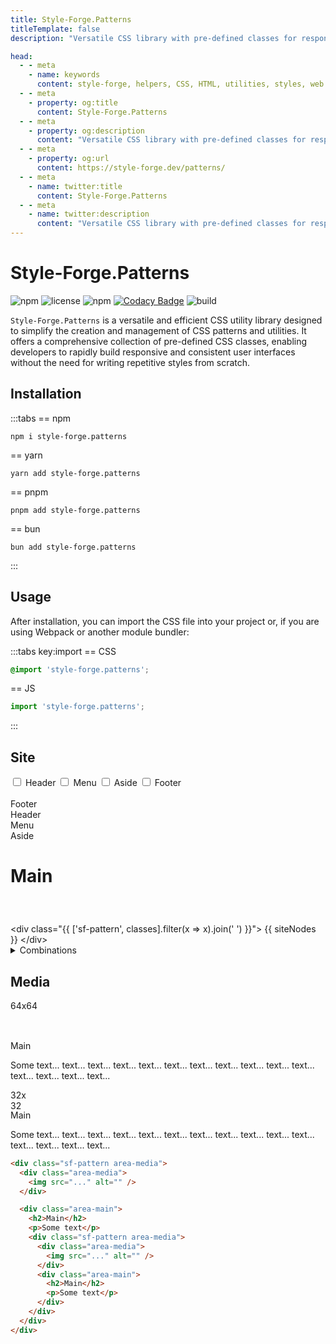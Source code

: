 ```yaml
---
title: Style-Forge.Patterns
titleTemplate: false
description: "Versatile CSS library with pre-defined classes for responsive, consistent user interfaces."

head:
  - - meta
    - name: keywords
      content: style-forge, helpers, CSS, HTML, utilities, styles, web development, frontend, styling, design, responsive, lightweight, performance, modular, consistent
  - - meta
    - property: og:title
      content: Style-Forge.Patterns
  - - meta
    - property: og:description
      content: "Versatile CSS library with pre-defined classes for responsive, consistent user interfaces."
  - - meta
    - property: og:url
      content: https://style-forge.dev/patterns/
  - - meta
    - name: twitter:title
      content: Style-Forge.Patterns
  - - meta
    - name: twitter:description
      content: "Versatile CSS library with pre-defined classes for responsive, consistent user interfaces."
---
```


# Style-Forge.Patterns

<div class="shields">

![npm](https://img.shields.io/npm/v/style-forge.patterns)
![license](https://img.shields.io/npm/l/style-forge.patterns)
![npm](https://img.shields.io/npm/dm/style-forge.patterns)
[![Codacy Badge](https://app.codacy.com/project/badge/Grade/90fd8e204aef4dbc971fb93810fb89ec)](https://app.codacy.com/gh/Sarmaged/style-forge.patterns/dashboard?utm_source=gh&utm_medium=referral&utm_content=&utm_campaign=Badge_grade)
![build](https://github.com/Sarmaged/style-forge.patterns/actions/workflows/publish.yml/badge.svg)

</div>

`Style-Forge.Patterns` is a versatile and efficient CSS utility library designed to simplify the creation and management of CSS patterns and utilities. It offers a comprehensive collection of pre-defined CSS classes, enabling developers to rapidly build responsive and consistent user interfaces without the need for writing repetitive styles from scratch.

## Installation

:::tabs
== npm
```shell
npm i style-forge.patterns
```
== yarn
```shell
yarn add style-forge.patterns
```
== pnpm
```shell
pnpm add style-forge.patterns
```
== bun
```shell
bun add style-forge.patterns
```
:::

## Usage

After installation, you can import the CSS file into your project or, if you are using Webpack or another module bundler:

:::tabs key:import
== CSS
```css
@import 'style-forge.patterns';
```
== JS
```js
import 'style-forge.patterns';
```
:::

## Site

<div class="pos:s t">
  <div class="d:f wrap">
    <label class="sf-switch">
      <input v-model="area.header" type="checkbox" /> <span>Header</span>
    </label>
    <label class="sf-switch">
      <input v-model="area.menu" type="checkbox" /> <span>Menu</span>
    </label>
    <label class="sf-switch">
      <input v-model="area.aside" type="checkbox" /> <span>Aside</span>
    </label>
    <label class="sf-switch">
      <input v-model="area.footer" type="checkbox" /> <span>Footer</span>
    </label>
  </div>
</div>

<br />

<div class="pExample d:f">
<div :class="['sf-pattern', 'w', classes]">
  <div v-if="area.footer" class="area-footer sf-c-lavender">Footer</div>
  <div v-if="area.header" class="area-header sf-c-antiquewhite">Header</div>
  <div v-if="area.menu" class="area-menu sf-c-lightcyan">Menu</div>
  <div v-if="area.aside" class="area-aside sf-c-mistyrose">Aside</div>

  <div class="area-main sf-c-beige">
    <h1>Main</h1>
  </div>
</div>
</div>

<highlight lang="html">
&lt;div class="{{ ['sf-pattern', classes].filter(x => x).join(' ') }}"&gt;
  {{ siteNodes }}
&lt;/div&gt;
</highlight>

<details>
  <summary>Combinations</summary>

<div class="pExample d:f">
<div class="w sf-pattern area-header">
  <div class="area-header sf-c-antiquewhite">Header</div>

  <div class="area-main sf-c-beige">
    <h1>Main</h1>
  </div>
</div>
</div>

```html
<div class="sf-pattern area-header">
  <div class="area-header">Header</div>

  <div class="area-main">
    <h1>Main</h1>
  </div>
</div>
```

---

<div class="pExample d:f">
<div class="w sf-pattern area-header area-footer">
  <div class="area-header sf-c-antiquewhite">Header</div>
  <div class="area-footer sf-c-lavender">Footer</div>

  <div class="area-main sf-c-beige">
    <h1>Main</h1>
  </div>
</div>
</div>

```html
<div class="sf-pattern area-header area-footer">
  <div class="area-header">Header</div>
  <div class="area-footer">Footer</div>

  <div class="area-main">
    <h1>Main</h1>
  </div>
</div>
```

---

<div class="pExample d:f">
<div class="w sf-pattern area-header area-footer area-menu">
  <div class="area-header sf-c-antiquewhite">Header</div>
  <div class="area-footer sf-c-lavender">Footer</div>
  <div class="area-menu sf-c-lightcyan">Menu</div>

  <div class="area-main sf-c-beige">
    <h1>Main</h1>
  </div>
</div>
</div>

```html
<div class="sf-pattern area-header area-footer area-menu">
  <div class="area-header">Header</div>
  <div class="area-footer">Footer</div>
  <div class="area-menu">Menu</div>

  <div class="area-main">
    <h1>Main</h1>
  </div>
</div>
```

---

<div class="pExample d:f">
<div class="w sf-pattern area-menu area-header area-aside area-footer">
  <div class="area-header sf-c-antiquewhite">Header</div>
  <div class="area-footer sf-c-lavender">Footer</div>
  <div class="area-menu sf-c-lightcyan">Menu</div>
  <div class="area-aside sf-c-mistyrose">Aside</div>

  <div class="area-main sf-c-beige">
    <h1>Main</h1>
  </div>
</div>
</div>

```html
<div class="sf-pattern area-menu area-header area-aside area-footer">
  <div class="area-header">Header</div>
  <div class="area-footer">Footer</div>
  <div class="area-menu">Menu</div>
  <div class="area-aside">Aside</div>

  <div class="area-main">
    <h1>Main</h1>
  </div>
</div>
```

---

<div class="pExample d:f">
<div class="w sf-pattern area-header area-aside area-footer">
  <div class="area-header sf-c-antiquewhite">Header</div>
  <div class="area-footer sf-c-lavender">Footer</div>
  <div class="area-aside sf-c-mistyrose">Aside</div>

  <div class="area-main sf-c-beige">
    <h1>Main</h1>
  </div>
</div>
</div>

```html
<div class="sf-pattern area-header area-aside area-footer">
  <div class="area-header">Header</div>
  <div class="area-footer">Footer</div>
  <div class="area-aside">Aside</div>

  <div class="area-main">
    <h1>Main</h1>
  </div>
</div>
```

---

<div class="pExample d:f">
<div class="w sf-pattern area-menu area-header">
  <div class="area-header sf-c-antiquewhite">Header</div>
  <div class="area-menu sf-c-lightcyan">Menu</div>

  <div class="area-main sf-c-beige">
    <h1>Main</h1>
  </div>
</div>
</div>

```html
<div class="sf-pattern area-menu area-header">
  <div class="area-header">Header</div>
  <div class="area-menu">Menu</div>

  <div class="area-main">
    <h1>Main</h1>
  </div>
</div>
```

---

<div class="pExample d:f">
<div class="w sf-pattern area-menu area-header area-aside">
  <div class="area-header sf-c-antiquewhite">Header</div>
  <div class="area-menu sf-c-lightcyan">Menu</div>
  <div class="area-aside sf-c-mistyrose">Aside</div>

  <div class="area-main sf-c-beige">
    <h1>Main</h1>
  </div>
</div>
</div>

```html
<div class="sf-pattern area-menu area-header area-aside">
  <div class="area-header">Header</div>
  <div class="area-menu">Menu</div>
  <div class="area-aside">Aside</div>

  <div class="area-main">
    <h1>Main</h1>
  </div>
</div>
```

---

<div class="pExample d:f">
<div class="w sf-pattern area-header area-aside">
  <div class="area-header sf-c-antiquewhite">Header</div>
  <div class="area-aside sf-c-mistyrose">Aside</div>

  <div class="area-main sf-c-beige">
    <h1>Main</h1>
  </div>
</div>
</div>

```html
<div class="sf-pattern area-header area-aside">
  <div class="area-header">Header</div>
  <div class="area-aside">Aside</div>

  <div class="area-main">
    <h1>Main</h1>
  </div>
</div>
```

---

<div class="pExample d:f">
<div class="w sf-pattern area-footer">
  <div class="area-footer sf-c-lavender">Footer</div>

  <div class="area-main sf-c-beige">
    <h1>Main</h1>
  </div>
</div>
</div>

```html
<div class="sf-pattern area-footer">
  <div class="area-footer">Footer</div>

  <div class="area-main">
    <h1>Main</h1>
  </div>
</div>
```

---

<div class="pExample d:f">
<div class="w sf-pattern area-menu area-footer">
  <div class="area-footer sf-c-lavender">Footer</div>
  <div class="area-menu sf-c-lightcyan">Menu</div>

  <div class="area-main sf-c-beige">
    <h1>Main</h1>
  </div>
</div>
</div>

```html
<div class="sf-pattern area-menu area-footer">
  <div class="area-footer">Footer</div>
  <div class="area-menu">Menu</div>

  <div class="area-main">
    <h1>Main</h1>
  </div>
</div>
```

---

<div class="pExample d:f">
<div class="w sf-pattern area-menu area-aside area-footer">
  <div class="area-footer sf-c-lavender">Footer</div>
  <div class="area-menu sf-c-lightcyan">Menu</div>
  <div class="area-aside sf-c-mistyrose">Aside</div>

  <div class="area-main sf-c-beige">
    <h1>Main</h1>
  </div>
</div>
</div>

```html
<div class="sf-pattern area-menu area-aside area-footer">
  <div class="area-footer">Footer</div>
  <div class="area-menu">Menu</div>
  <div class="area-aside">Aside</div>

  <div class="area-main">
    <h1>Main</h1>
  </div>
</div>
```

---

<div class="pExample d:f">
<div class="w sf-pattern area-aside area-footer">
  <div class="area-footer sf-c-lavender">Footer</div>
  <div class="area-aside sf-c-mistyrose">Aside</div>

  <div class="area-main sf-c-beige">
    <h1>Main</h1>
  </div>
</div>
</div>

```html
<div class="sf-pattern area-aside area-footer">
  <div class="area-footer">Footer</div>
  <div class="area-aside">Aside</div>

  <div class="area-main">
    <h1>Main</h1>
  </div>
</div>
```

---

<div class="pExample d:f">
<div class="w sf-pattern area-menu">
  <div class="area-menu sf-c-lightcyan">Menu</div>

  <div class="area-main sf-c-beige">
    <h1>Main</h1>
  </div>
</div>
</div>

```html
<div class="sf-pattern area-menu">
  <div class="area-menu">Menu</div>

  <div class="area-main">
    <h1>Main</h1>
  </div>
</div>
```

---

<div class="pExample d:f">
<div class="w sf-pattern area-menu area-aside">
  <div class="area-menu sf-c-lightcyan">Menu</div>
  <div class="area-aside sf-c-mistyrose">Aside</div>

  <div class="area-main sf-c-beige">
    <h1>Main</h1>
  </div>
</div>
</div>

```html
<div class="sf-pattern area-menu area-aside">
  <div class="area-menu">Menu</div>
  <div class="area-aside">Aside</div>

  <div class="area-main">
    <h1>Main</h1>
  </div>
</div>
```

---

<div class="pExample d:f">
<div class="w sf-pattern area-aside">
  <div class="area-aside sf-c-mistyrose">Aside</div>

  <div class="area-main sf-c-beige">
    <h1>Main</h1>
  </div>
</div>
</div>

```html
<div class="sf-pattern area-aside">
  <div class="area-aside">Aside</div>

  <div class="area-main">
    <h1>Main</h1>
  </div>
</div>
```

</details>

## Media

<div class="sf-pattern area-media">
  <div class="area-media sf-c-mistyrose">
    <div class="d:f y:i:c x:c:c box:64 sf-c-lightcyan ov:h">64x64</div>
  </div>

  <div class="area-main sf-c-beige">
    <div class="fz:h1">Main</div>
    <p>Some text... text... text... text... text... text... text... text... text... text... text... text...
text... 
text... text...</p>
    <div class="sf-pattern area-media">
      <div class="area-media sf-c-mistyrose">
        <div class="d:f y:i:c x:c:c box:32 sf-c-lightcyan fz:s ov:h">32x32</div>
      </div>
      <div class="area-main sf-c-beige">
        <div class="fz:h2">Main</div>
        <p>Some text... text... text... text... text... text... text... text... text... text... text... text... text... text... text...</p>
      </div>
    </div>
  </div>
</div>

```html
<div class="sf-pattern area-media">
  <div class="area-media">
    <img src="..." alt="" />
  </div>

  <div class="area-main">
    <h2>Main</h2>
    <p>Some text</p>
    <div class="sf-pattern area-media">
      <div class="area-media">
        <img src="..." alt="" />
      </div>
      <div class="area-main">
        <h2>Main</h2>
        <p>Some text</p>
      </div>
    </div>
  </div>
</div>
```

<script setup>
import { reactive, computed } from 'vue';

import 'style-forge.form/src/var.css';
import 'style-forge.form/src/base.css';
import 'style-forge.form/src/global.css';
import 'style-forge.form/src/pseudo-classes.css';
import 'style-forge.form/src/switch.css';

import 'style-forge.patterns';

import 'style-forge.colors/src/colors/10/lavender.css';
import 'style-forge.colors/src/colors/10/antiquewhite.css';
import 'style-forge.colors/src/colors/10/lightcyan.css';
import 'style-forge.colors/src/colors/10/mistyrose.css';
import 'style-forge.colors/src/colors/10/beige.css';

const area = reactive({
  header: true,
  menu: true,
  aside: true,
  footer: true,
});

const classes = computed(() => {
  const arr = [];
  if (area.header) arr.push('area-header');
  if (area.menu) arr.push('area-menu');
  if (area.aside) arr.push('area-aside');
  if (area.footer) arr.push('area-footer');
  return arr.filter(x => x).join(' ');
});

const siteNodes = computed(() => {
  const areasNode = {
    header: '<div class="area-header">Header</div>',
    menu: '<div class="area-menu">Menu</div>',
    aside: '<div class="area-aside">Aside</div>',
    footer: '<div class="area-footer">Footer</div>',
    main: '<div class="area-main">\n    <h1>Main</h1>\n  </div>'
  };

  const arr = [];
  
  if (area.footer) arr.unshift(areasNode.footer);
  if (area.aside) arr.unshift(areasNode.aside);
  if (area.menu) arr.unshift(areasNode.menu);
  if (area.header) arr.unshift(areasNode.header);
  return [arr.join('\n  '), areasNode.main].filter(x => x).join('\n\n  ');
});
</script>

<style scoped>
.pExample {
  height: 200px;
}
.box\:64 {
  width: 64px;
  height: 64px;
}
.box\:32 {
  width: 32px;
  height: 32px;
}
</style>
